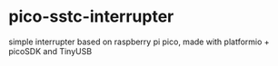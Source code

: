 # pico-sstc-interrupter
simple interrupter based on raspberry pi pico, made with platformio + picoSDK and TinyUSB
